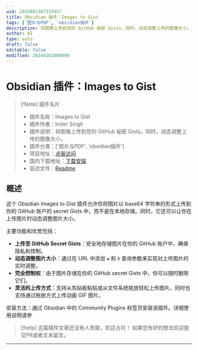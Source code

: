 ```yaml
---
uid: 2024081307133957
title: Obsidian 插件：Images to Gist
tags: ['图片与PDF', 'obsidian插件']
description: 将图像上传到您的 GitHub 秘密 Gists。同时，动态调整上传的图像大小。
author: AI
type: auto
draft: false
editable: false
modified: 20240101000000
---
```


# Obsidian 插件：Images to Gist

> [!Note] 插件名片
> - 插件名称：Images to Gist
> - 插件作者：Inder Singh
> - 插件说明：将图像上传到您的 GitHub 秘密 Gists。同时，动态调整上传的图像大小。
> - 插件分类：['图片与PDF', 'obsidian插件']
> - 项目地址：[点我访问](https://github.com/singh-inder/obsidian-images-to-gist)
> - 国内下载地址：[下载安装](https://pkmer.cn/products/plugin/pluginMarket/?images-to-gist)
> - 自述文件：[Readme](https://ghproxy.net/https://raw.githubusercontent.com/singh-inder/obsidian-images-to-gist/main/README.md)



## 概述

这个 Obsidian Images to Gist 插件允许你将图片以 base64 字符串的形式上传到你的 GitHub 账户的 secret Gists 中，而不是在本地存储。同时，它还可以让你在上传图片时动态调整图片大小。

主要功能和优势包括：
- **上传至 GitHub Secret Gists**：安全地存储图片在你的 GitHub 账户中，确保隐私和控制。
- **动态调整图片大小**：通过在 URL 中添加 `w` 和 `h` 查询参数来实现对上传图片的实时调整。
- **完全控制权**：由于图片存储在你的 GitHub secret Gists 中，你可以随时删除它们。
- **灵活的上传方式**：支持从剪贴板粘贴或从文件系统拖放轻松上传图片。同时也支持通过拖放方式上传动画 GIF 图片。

安装方法：通过 Obsidian 中的 Community Plugins 标签页安装该插件。详细使用说明请参


> [!help] 
> 这篇插件文章还没有人贡献，欢迎占坑！
> 如果您有好的想法欢迎提交PR或者文末留言。
> 

---




